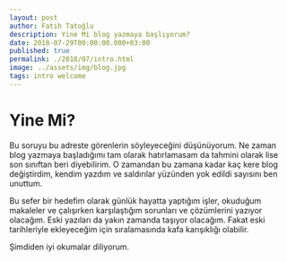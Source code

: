 ```yaml
---
layout: post
author: Fatih Tatoğlu
description: Yine Mi blog yazmaya başlıyorum?
date: 2018-07-29T00:00:00.000+03:00
published: true
permalink: ./2018/07/intro.html
image: ../assets/img/blog.jpg
tags: intro welcome
---
```


# Yine Mi?

Bu soruyu bu adreste görenlerin söyleyeceğini düşünüyorum. Ne zaman blog yazmaya başladığımı tam olarak hatırlamasam da tahmini olarak lise son sınıftan beri diyebilirim. O zamandan bu zamana kadar kaç kere blog değiştirdim, kendim yazdım ve saldırılar yüzünden yok edildi sayısını ben unuttum.

Bu sefer bir hedefim olarak günlük hayatta yaptığım işler, okuduğum makaleler ve çalışırken karşılaştığım sorunları ve çözümlerini yazıyor olacağım. Eski yazıları da yakın zamanda taşıyor olacağım. Fakat eski tarihleriyle ekleyeceğim için sıralamasında kafa karışıklığı olabilir.

Şimdiden iyi okumalar diliyorum.
